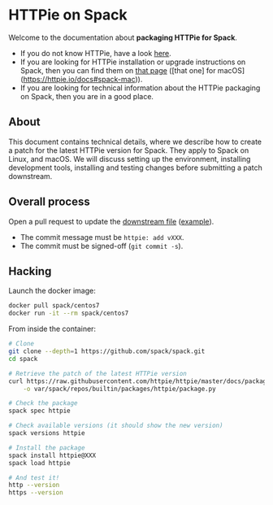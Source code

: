 # HTTPie on Spack

Welcome to the documentation about **packaging HTTPie for Spack**.

- If you do not know HTTPie, have a look [here](https://httpie.io/cli).
- If you are looking for HTTPie installation or upgrade instructions on Spack, then you can find them on [that page](https://httpie.io/docs#spack-linux) ([that one] for macOS](https://httpie.io/docs#spack-mac)).
- If you are looking for technical information about the HTTPie packaging on Spack, then you are in a good place.

## About

This document contains technical details, where we describe how to create a patch for the latest HTTPie version for Spack. They apply to Spack on Linux, and macOS.
We will discuss setting up the environment, installing development tools, installing and testing changes before submitting a patch downstream.

## Overall process

Open a pull request to update the [downstream file](https://github.com/spack/spack/blob/develop/var/spack/repos/builtin/packages/httpie/package.py) ([example](https://github.com/spack/spack/pull/25888)).

- The commit message must be `httpie: add vXXX`.
- The commit must be signed-off (`git commit -s`).

## Hacking

Launch the docker image:

```bash
docker pull spack/centos7
docker run -it --rm spack/centos7
```

From inside the container:

```bash
# Clone
git clone --depth=1 https://github.com/spack/spack.git
cd spack

# Retrieve the patch of the latest HTTPie version
curl https://raw.githubusercontent.com/httpie/httpie/master/docs/packaging/spack/package.py \
    -o var/spack/repos/builtin/packages/httpie/package.py

# Check the package
spack spec httpie

# Check available versions (it should show the new version)
spack versions httpie

# Install the package
spack install httpie@XXX
spack load httpie

# And test it!
http --version
https --version
```

